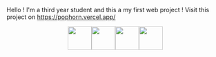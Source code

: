 Hello ! I'm a third year student and this a my first web project ! 
Visit this project on https://pophorn.vercel.app/

<div align="center"><img width="55" src="https://raw.githubusercontent.com/gilbarbara/logos/master/logos/nextjs.svg"/><img width="55" src="https://raw.githubusercontent.com/gilbarbara/logos/master/logos/react.svg"/><img width="55" src="https://raw.githubusercontent.com/gilbarbara/logos/master/logos/tailwindcss-icon.svg"/><img width="55" src="https://raw.githubusercontent.com/gilbarbara/logos/master/logos/typescript-icon.svg"/></div>

